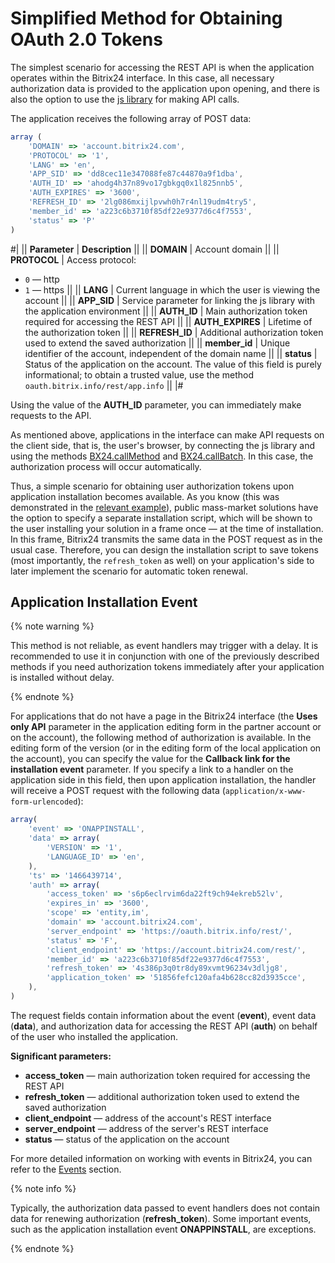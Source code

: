 # Simplified Method for Obtaining OAuth 2.0 Tokens

The simplest scenario for accessing the REST API is when the application operates within the Bitrix24 interface. In this case, all necessary authorization data is provided to the application upon opening, and there is also the option to use the [js library](../bx24-js-sdk/index.md) for making API calls.

The application receives the following array of POST data:

```js
array (
    'DOMAIN' => 'account.bitrix24.com',
    'PROTOCOL' => '1',
    'LANG' => 'en',
    'APP_SID' => 'dd8cec11e347088fe87c44870a9f1dba',
    'AUTH_ID' => 'ahodg4h37n89vo17gbkgq0x1l825nnb5',
    'AUTH_EXPIRES' => '3600',
    'REFRESH_ID' => '2lg086mxijlpvwh0h7r4nl19udm4try5',
    'member_id' => 'a223c6b3710f85df22e9377d6c4f7553',
    'status' => 'P'
)
```

#|
|| **Parameter** | **Description** ||
|| **DOMAIN** | Account domain ||
|| **PROTOCOL** | Access protocol:
- `0` — http
- `1` — https
||
|| **LANG** | Current language in which the user is viewing the account ||
|| **APP_SID** | Service parameter for linking the js library with the application environment ||
|| **AUTH_ID** | Main authorization token required for accessing the REST API ||
|| **AUTH_EXPIRES** | Lifetime of the authorization token ||
|| **REFRESH_ID** | Additional authorization token used to extend the saved authorization ||
|| **member_id** | Unique identifier of the account, independent of the domain name ||
|| **status** | Status of the application on the account. The value of this field is purely informational; to obtain a trusted value, use the method `oauth.bitrix.info/rest/app.info` ||
|#

Using the value of the **AUTH_ID** parameter, you can immediately make requests to the API.

As mentioned above, applications in the interface can make API requests on the client side, that is, the user's browser, by connecting the js library and using the methods [BX24.callMethod](../bx24-js-sdk/how-to-call-rest-methods/bx24-call-method.md) and [BX24.callBatch](../bx24-js-sdk/how-to-call-rest-methods/bx24-call-batch.md). In this case, the authorization process will occur automatically.

Thus, a simple scenario for obtaining user authorization tokens upon application installation becomes available. As you know (this was demonstrated in the [relevant example](../app-installation/local-apps/installation-master.md)), public mass-market solutions have the option to specify a separate installation script, which will be shown to the user installing your solution in a frame once — at the time of installation. In this frame, Bitrix24 transmits the same data in the POST request as in the usual case. Therefore, you can design the installation script to save tokens (most importantly, the `refresh_token` as well) on your application's side to later implement the scenario for automatic token renewal.

## Application Installation Event

{% note warning %}

This method is not reliable, as event handlers may trigger with a delay. It is recommended to use it in conjunction with one of the previously described methods if you need authorization tokens immediately after your application is installed without delay.

{% endnote %}

For applications that do not have a page in the Bitrix24 interface (the **Uses only API** parameter in the application editing form in the partner account or on the account), the following method of authorization is available. In the editing form of the version (or in the editing form of the local application on the account), you can specify the value for the **Callback link for the installation event** parameter. If you specify a link to a handler on the application side in this field, then upon application installation, the handler will receive a POST request with the following data (`application/x-www-form-urlencoded`):

```js
array(
    'event' => 'ONAPPINSTALL',
    'data' => array(
        'VERSION' => '1',
        'LANGUAGE_ID' => 'en',
    ),
    'ts' => '1466439714',
    'auth' => array(
        'access_token' => 's6p6eclrvim6da22ft9ch94ekreb52lv',
        'expires_in' => '3600',
        'scope' => 'entity,im',
        'domain' => 'account.bitrix24.com',
        'server_endpoint' => 'https://oauth.bitrix.info/rest/',
        'status' => 'F',
        'client_endpoint' => 'https://account.bitrix24.com/rest/',
        'member_id' => 'a223c6b3710f85df22e9377d6c4f7553',
        'refresh_token' => '4s386p3q0tr8dy89xvmt96234v3dljg8',
        'application_token' => '51856fefc120afa4b628cc82d3935cce',
    ),
)
```

The request fields contain information about the event (**event**), event data (**data**), and authorization data for accessing the REST API (**auth**) on behalf of the user who installed the application.

**Significant parameters:**

- **access_token** — main authorization token required for accessing the REST API
- **refresh_token** — additional authorization token used to extend the saved authorization
- **client_endpoint** — address of the account's REST interface
- **server_endpoint** — address of the server's REST interface
- **status** — status of the application on the account

For more detailed information on working with events in Bitrix24, you can refer to the [Events](../events/index.md) section.

{% note info %}

Typically, the authorization data passed to event handlers does not contain data for renewing authorization (**refresh_token**). Some important events, such as the application installation event **ONAPPINSTALL**, are exceptions.

{% endnote %}